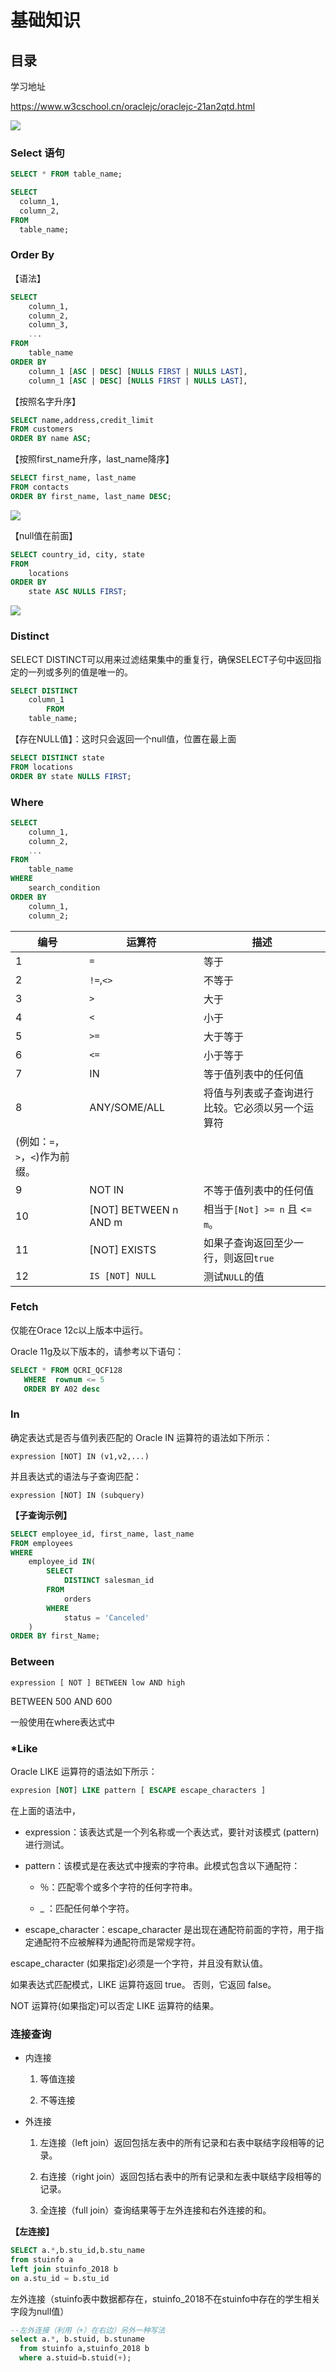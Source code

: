 # 基础知识

## 目录

学习地址

<https://www.w3cschool.cn/oraclejc/oraclejc-21an2qtd.html>

![](image/image_W_8kFtzEKU.png)

### Select 语句

```sql
SELECT * FROM table_name;

SELECT 
  column_1, 
  column_2, 
FROM
  table_name;

```

### Order By

【语法】

```sql
SELECT
    column_1,
    column_2,
    column_3,
    ...
FROM
    table_name
ORDER BY
    column_1 [ASC | DESC] [NULLS FIRST | NULLS LAST],
    column_1 [ASC | DESC] [NULLS FIRST | NULLS LAST],
```

【按照名字升序】

```sql
SELECT name,address,credit_limit
FROM customers
ORDER BY name ASC;
```

【按照first\_name升序，last\_name降序】

```sql
SELECT first_name, last_name
FROM contacts
ORDER BY first_name, last_name DESC;
```

![](image/image_hxAGaH7OTP.png)

【null值在前面】

```sql
SELECT country_id, city, state
FROM
    locations
ORDER BY
    state ASC NULLS FIRST;
```

![](image/image_Ej-PvfMBLG.png)

### Distinct

SELECT DISTINCT可以用来过滤结果集中的重复行，确保SELECT子句中返回指定的一列或多列的值是唯一的。

```sql
SELECT DISTINCT
    column_1
        FROM
    table_name;
```

【存在NULL值】：这时只会返回一个null值，位置在最上面

```sql
SELECT DISTINCT state
FROM locations
ORDER BY state NULLS FIRST;
```

### Where

```sql
SELECT
    column_1,
    column_2,
    ...
FROM
    table_name
WHERE
    search_condition
ORDER BY
    column_1,
    column_2;
```

| 编号                    | 运算符                    | 描述                        |
| --------------------- | ---------------------- | ------------------------- |
| 1                     | `=`                    | 等于                        |
| 2                     | `!=`,`<>`              | 不等于                       |
| 3                     | `>`                    | 大于                        |
| 4                     | `<`                    | 小于                        |
| 5                     | `>=`                   | 大于等于                      |
| 6                     | `<=`                   | 小于等于                      |
| 7                     | IN                     | 等于值列表中的任何值                |
| 8                     | ANY/SOME/ALL           | 将值与列表或子查询进行比较。它必须以另一个运算符  |
| (例如：`=`，`>`，`<`)作为前缀。 |                        |                           |
| 9                     | NOT IN                 | 不等于值列表中的任何值               |
| 10                    | \[NOT] BETWEEN n AND m | 相当于`[Not] >= n` 且 <`= m`。 |
| 11                    | \[NOT] EXISTS          | 如果子查询返回至少一行，则返回`true`     |
| 12                    | `IS [NOT] NULL`        | 测试`NULL`的值                |

### Fetch

仅能在Orace 12c以上版本中运行。

Oracle 11g及以下版本的，请参考以下语句：

```sql
SELECT * FROM QCRI_QCF128
   WHERE  rownum <= 5 
   ORDER BY A02 desc
```

### In

确定表达式是否与值列表匹配的 Oracle IN 运算符的语法如下所示：

`expression [NOT] IN (v1,v2,...)`

并且表达式的语法与子查询匹配：

`expression [NOT] IN (subquery)`

**【子查询示例】**

```sql
SELECT employee_id, first_name, last_name
FROM employees
WHERE
    employee_id IN(
        SELECT
            DISTINCT salesman_id
        FROM
            orders
        WHERE
            status = 'Canceled'
    )
ORDER BY first_Name;
```

### Between

`expression [ NOT ] BETWEEN low AND high`

BETWEEN 500 AND 600

一般使用在where表达式中

### \*Like

Oracle LIKE 运算符的语法如下所示：

```sql
expresion [NOT] LIKE pattern [ ESCAPE escape_characters ]
```

在上面的语法中，

*   expression：该表达式是一个列名称或一个表达式，要针对该模式 (pattern) 进行测试。

*   pattern：该模式是在表达式中搜索的字符串。此模式包含以下通配符：

    *   ％：匹配零个或多个字符的任何字符串。

    *   \_  ：匹配任何单个字符。

*   escape\_character：escape\_character 是出现在通配符前面的字符，用于指定通配符不应被解释为通配符而是常规字符。

escape\_character (如果指定)必须是一个字符，并且没有默认值。

如果表达式匹配模式，LIKE 运算符返回 true。 否则，它返回 false。

NOT 运算符(如果指定)可以否定 LIKE 运算符的结果。

### 连接查询

*   内连接

    1.  等值连接

    2.  &#x20;不等连接

*   外连接

    1.  左连接（left join）返回包括左表中的所有记录和右表中联结字段相等的记录。

    2.  右连接（right join）返回包括右表中的所有记录和左表中联结字段相等的记录。

    3.  全连接（full join）查询结果等于左外连接和右外连接的和。

**【左连接】**

```sql
SELECT a.*,b.stu_id,b.stu_name
from stuinfo a
left join stuinfo_2018 b
on a.stu_id = b.stu_id
```

左外连接（stuinfo表中数据都存在，stuinfo\_2018不在stuinfo中存在的学生相关字段为null值）

```sql
--左外连接（利用（+）在右边）另外一种写法
select a.*, b.stuid, b.stuname
  from stuinfo a,stuinfo_2018 b 
  where a.stuid=b.stuid(+);
```
